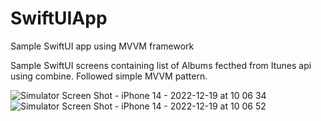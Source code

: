 # SwiftUIApp
Sample SwiftUI app using MVVM framework

Sample SwiftUI screens containing list of Albums fecthed from Itunes api using combine. Followed simple MVVM pattern.

![Simulator Screen Shot - iPhone 14 - 2022-12-19 at 10 06 34](https://user-images.githubusercontent.com/41311647/208469406-0d440da9-d248-48af-8495-321875696160.png)
![Simulator Screen Shot - iPhone 14 - 2022-12-19 at 10 06 52](https://user-images.githubusercontent.com/41311647/208469422-0c5b7cdb-9123-4707-afb0-60870cf3ecda.png)

